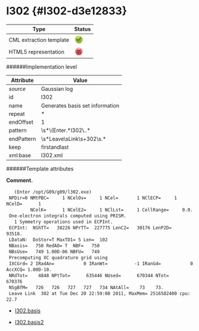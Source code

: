 # l302 {#l302-d3e12833}


| Type                                                                                                                                                | Status                                                                                                                                              |
|----|----|
| CML extraction template                                                                                                                             | ![](/imgs/Total.png)                                                                                                                                |
| HTML5 representation                                                                                                                                | ![](/imgs/None.png)                                                                                                                                 |

######Implementation level

| Attribute                                                                                                                                           | Value                                                                                                                                               |
|----|----|
| *source*                                                                                                                                            | Gaussian log                                                                                                                                        |
| id                                                                                                                                                  | l302                                                                                                                                                |
| name                                                                                                                                                | Generates basis set information                                                                                                                     |
| repeat                                                                                                                                              | \*                                                                                                                                                  |
| endOffset                                                                                                                                           | 1                                                                                                                                                   |
| pattern                                                                                                                                             | \\s\*\\(Enter.\*l302\\..\*                                                                                                                          |
| endPattern                                                                                                                                          | \\s\*Leave\\sLink\\s+302\\s.\*                                                                                                                      |
| keep                                                                                                                                                | firstandlast                                                                                                                                        |
| xml:base                                                                                                                                            | l302.xml                                                                                                                                            |

######Template attributes

**Comment.**

       (Enter /opt/G09/g09/l302.exe)
     NPDir=0 NMtPBC=     1 NCelOv=     1 NCel=       1 NClECP=     1 NCelD=      1
             NCelK=      1 NCelE2=     1 NClLst=     1 CellRange=     0.0.
     One-electron integrals computed using PRISM.
       1 Symmetry operations used in ECPInt.
     ECPInt:  NShTT=   38226 NPrTT=  227775 LenC2=   30176 LenP2D=   93518.
     LDataN:  DoStor=T MaxTD1= 5 Len=  102
     NBasis=   750 RedAO= T  NBF=   750
     NBsUse=   749 1.00D-06 NBFU=   749
     Precomputing XC quadrature grid using
     IXCGrd= 2 IRadAn=           0 IRanWt=          -1 IRanGd=           0 AccXCQ= 1.00D-10.
     NRdTot=    4848 NPtTot=      635446 NUsed=      670344 NTot=      670376
     NSgBfM=   726   726   727   727   734 NAtAll=    73    73.
     Leave Link  302 at Tue Dec 20 22:59:08 2011, MaxMem= 2516582400 cpu:      22.7
      

-   [l302.basis](/out/md/cml/gaussian_log/l302.basis-d3e12840.md)

<!-- -->

-   [l302.basis2](/out/md/cml/gaussian_log/l302.basis2-d3e12900.md)


